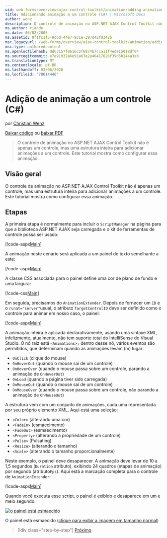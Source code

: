 ```yaml
---
uid: web-forms/overview/ajax-control-toolkit/animation/adding-animation-to-a-control-cs
title: Adicionando animação a um controle (C#) | Microsoft Docs
author: wenz
description: O controle de animação no ASP.NET AJAX Control Toolkit não é apenas um controle, mas uma estrutura inteira para adicionar animações a um controle. Este tutorial mostra como...
ms.author: riande
ms.date: 06/02/2008
ms.assetid: 0f1fc1f5-9dbd-44e7-931e-387d42f0342b
msc.legacyurl: /web-forms/overview/ajax-control-toolkit/animation/adding-animation-to-a-control-cs
msc.type: authoredcontent
ms.openlocfilehash: dd63157fe616c5f6874b7cca11f4ede15018df04
ms.sourcegitcommit: e7e91932a6e91a63e2e46417626f39d6b244a3ab
ms.translationtype: MT
ms.contentlocale: pt-BR
ms.lasthandoff: 03/06/2020
ms.locfileid: "78614446"
---
```

# <a name="adding-animation-to-a-control-c"></a>Adição de animação a um controle (C#)

por [Christian Wenz](https://github.com/wenz)

[Baixar código](https://download.microsoft.com/download/f/9/a/f9a26acd-8df4-4484-8a18-199e4598f411/Animation1.cs.zip) ou [baixar PDF](https://download.microsoft.com/download/6/7/1/6718d452-ff89-4d3f-a90e-c74ec2d636a3/animation1CS.pdf)

> O controle de animação no ASP.NET AJAX Control Toolkit não é apenas um controle, mas uma estrutura inteira para adicionar animações a um controle. Este tutorial mostra como configurar essa animação.

## <a name="overview"></a>Visão geral

O controle de animação no ASP.NET AJAX Control Toolkit não é apenas um controle, mas uma estrutura inteira para adicionar animações a um controle. Este tutorial mostra como configurar essa animação.

## <a name="steps"></a>Etapas

A primeira etapa é normalmente para incluir o `ScriptManager` na página para que a biblioteca ASP.NET AJAX seja carregada e o kit de ferramentas de controle possa ser usado:

[!code-aspx[Main](adding-animation-to-a-control-cs/samples/sample1.aspx)]

A animação neste cenário será aplicada a um painel de texto semelhante a este:

[!code-aspx[Main](adding-animation-to-a-control-cs/samples/sample2.aspx)]

A classe CSS associada para o painel define uma cor de plano de fundo e uma largura:

[!code-css[Main](adding-animation-to-a-control-cs/samples/sample3.css)]

Em seguida, precisamos do `AnimationExtender`. Depois de fornecer um `ID` e o `runat="server"`usual, o atributo `TargetControlID` deve ser definido como o controle para animar em nosso caso, o painel:

[!code-aspx[Main](adding-animation-to-a-control-cs/samples/sample4.aspx)]

A animação inteira é aplicada declarativamente, usando uma sintaxe XML, infelizmente, atualmente, não tem suporte total do IntelliSense do Visual Studio. O nó raiz está `<Animations>;` dentro desse nó, vários eventos são permitidos, que determinam quando as animações levam (m) lugar:

- `OnClick` (clique do mouse)
- `OnHoverOut` (quando o mouse sai de um controle)
- `OnHoverOver` (quando o mouse passa sobre um controle, parando a animação de `OnHoverOut`)
- `OnLoad` (quando a página tiver sido carregada)
- `OnMouseOut` (quando o mouse sai de um controle)
- `OnMouseOver` (quando o mouse passa sobre um controle, não parando a animação de `OnMouseOut`)

A estrutura vem com um conjunto de animações, cada uma representada por seu próprio elemento XML. Aqui está uma seleção:

- `<Color>` (alterando uma cor)
- `<FadeIn>` (esmaecimento)
- `<FadeOut>` (esmaecimento)
- `<Property>` (alterando a propriedade de um controle)
- `<Pulse>` (Pulsating)
- `<Resize>` (alterando o tamanho)
- `<Scale>` (alterando o tamanho proporcionalmente)

Neste exemplo, o painel deve desaparecer. A animação deve levar de 10 a 1,5 segundos (`Duration` atributo), exibindo 24 quadros (etapas de animação) por segundo (atributo`Fps`). Aqui está a marcação completa para o controle de `AnimationExtender`:

[!code-aspx[Main](adding-animation-to-a-control-cs/samples/sample5.aspx)]

Quando você executa esse script, o painel é exibido e desaparece em um e meio segundo.

[![o painel está esmaecido](adding-animation-to-a-control-cs/_static/image2.png)](adding-animation-to-a-control-cs/_static/image1.png)

O painel está esmaecido ([clique para exibir a imagem em tamanho normal](adding-animation-to-a-control-cs/_static/image3.png))

> [!div class="step-by-step"]
> [Próximo](executing-several-animations-at-the-same-time-cs.md)
